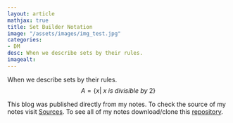 ```yaml
---
layout: article
mathjax: true
title: Set Builder Notation
image: "/assets/images/img_test.jpg"
categories:
- DM
desc: When we describe sets by their rules. 
imagealt: 
---
```


When we describe sets by their rules.
$$A = \{ x |\  x\ is\ divisible\ by\ 2 \}$$


































































































































































































































































































































































This blog was published directly from my notes.
To check the source of my notes visit [Sources](sources.html).
To see all of my notes download/clone this [repository](https://github.com/bovem/CS).